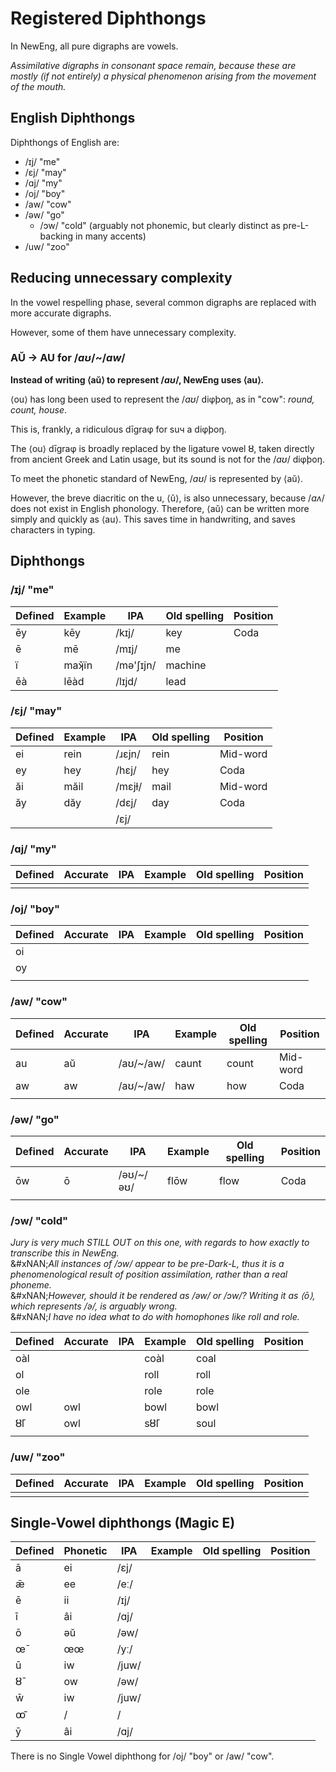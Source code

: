 # Registered Diphthongs

In NewEng, all pure digraphs are vowels.

_Assimilative digraphs in consonant space remain, because these are mostly (if not entirely) a physical phenomenon arising from the movement of the mouth._

## English Diphthongs

Diphthongs of English are:

* /ɪj/ "me"
* /ɛj/ "may"
* /ɑj/ "my"
* /oj/ "boy"
* /aw/ "cow"
* /əw/ "go"
  * /ɔw/ "cold" (arguably not phonemic, but clearly distinct as pre-L-backing in many accents)
* /uw/ "zoo"

## Reducing unnecessary complexity

In the vowel respelling phase, several common digraphs are replaced with more accurate digraphs.

However, some of them have unnecessary complexity.

### AŬ → AU for /_aʊ_/\~/_aw_/

**Instead of writing ⟨aŭ⟩ to represent /**_**aʊ**_**/, NewEng uses ⟨au⟩.**

⟨ou⟩ has long been used to represent the /_aʊ_/ diφþoŋ, as in "cow": _round, count, house_.

This is, frankly, a ridiculous dīgraφ for suч a diφþoŋ.

The ⟨ou⟩ dīgraφ is broadly replaced by the ligature vowel ȣ, taken directly from ancient Greek and Latin usage, but its sound is not for the /_aʊ_/ diφþoŋ.

To meet the phonetic standard of NewEng, /_aʊ_/ is represented by ⟨aŭ⟩.

However, the breve diacritic on the u, ⟨ŭ⟩, is also unnecessary, because /_aʌ_/ does not exist in English phonology. Therefore, ⟨aŭ⟩ can be written more simply and quickly as ⟨au⟩. This saves time in handwriting, and saves characters in typing.

## Diphthongs

### /ɪj/ "me"

| Defined | Example | IPA       | Old spelling | Position |
| ------- | ------- | --------- | ------------ | -------- |
| ēy     | kēy    | /kɪj/     | key          | Coda     |
| ē      | mē     | /mɪj/     | me           |          |
| ï      | maʞ̌ïn | /mə'ʃɪjn/ | machine      |          |
| ēà    | lēàd  | /lɪjd/    | lead         |          |

### /ɛj/ "may"

| Defined | Example | IPA    | Old spelling | Position |
| ------- | ------- | ------ | ------------ | -------- |
| ei      | rein    | /ɹɛjn/ | rein         | Mid-word |
| ey      | hey     | /hɛj/  | hey          | Coda     |
| ăi     | măil   | /mɛjɫ/ | mail         | Mid-word |
| ăy     | dăy    | /dɛj/  | day          | Coda     |
|         |         | /ɛj/   |              |          |

### /ɑj/ "my"

| Defined | Accurate | IPA | Example | Old spelling | Position |
| ------- | -------- | --- | ------- | ------------ | -------- |
|         |          |     |         |              |          |

### /oj/ "boy"

| Defined | Accurate | IPA | Example | Old spelling | Position |
| ------- | -------- | --- | ------- | ------------ | -------- |
| oi      |          |     |         |              |          |
| oy      |          |     |         |              |          |
|         |          |     |         |              |          |

### /aw/ "cow"

| Defined | Accurate | IPA        | Example | Old spelling | Position |
| ------- | -------- | ---------- | ------- | ------------ | -------- |
| au      | aŭ      | /aʊ/\~/aw/ | caunt   | count        | Mid-word |
| aw      | aw       | /aʊ/\~/aw/ | haw     | how          | Coda     |
|         |          |            |         |              |          |

### /əw/ "go"

| Defined | Accurate | IPA        | Example | Old spelling | Position |
| ------- | -------- | ---------- | ------- | ------------ | -------- |
| ōw     | ō       | /əʊ/\~/əʊ/ | flōw   | flow         | Coda     |
|         |          |            |         |              |          |

### /ɔw/ "cold"

_Jury is very much STILL OUT on this one, with regards to how exactly to transcribe this in NewEng._\
&#xNAN;_&#x41;ll instances of /ɔw/ appear to be pre-Dark-L, thus it is a phenomenological result of position assimilation, rather than a real phoneme._\
&#xNAN;_&#x48;owever, should it be rendered as /əw/ or /ɔw/? Writing it as ⟨ō⟩, which represents /ə/, is arguably wrong._\
&#xNAN;_&#x49; have no idea what to do with homophones like roll and role._

| Defined | Accurate | IPA | Example | Old spelling | Position |
| ------- | -------- | --- | ------- | ------------ | -------- |
| oàl    |          |     | coàl   | coal         |          |
| ol      |          |     | roll    | roll         |          |
| ole     |          |     | role    | role         |          |
| owl     | owl      |     | bowl    | bowl         |          |
| ȣ̄l     | owl      |     | sȣ̄l    | soul         |          |
|         |          |     |         |              |          |

### /uw/ "zoo"

| Defined | Accurate | IPA | Example | Old spelling | Position |
| ------- | -------- | --- | ------- | ------------ | -------- |
|         |          |     |         |              |          |

## Single-Vowel diphthongs (Magic E)

| Defined | Phonetic | IPA   | Example | Old spelling | Position |
| ------- | -------- | ----- | ------- | ------------ | -------- |
| ā      | ei       | /ɛj/  |         |              |          |
| ǣ      | ee       | /eː/  |         |              |          |
| ē      | ii       | /ɪj/  |         |              |          |
| ī      | âi      | /ɑj/  |         |              |          |
| ō      | əŭ      | /əw/  |         |              |          |
| œ̄      | œœ       | /yː/  |         |              |          |
| ū      | iw       | /juw/ |         |              |          |
| ȣ̄      | ow       | /əw/  |         |              |          |
| w̄      | iw       | /juw/ |         |              |          |
| ꝏ̄      | /        | /     |         |              |          |
| ȳ      | âi      | /ɑj/  |         |              |          |

There is no Single Vowel diphthong for /oj/ "boy" or /aw/ "cow".
